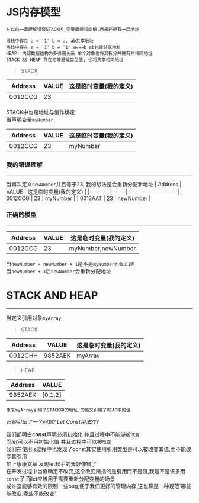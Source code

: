 # JS内存模型

    在以前一直理解错误STACK内,变量直接指向值,原来还是有一层地址

    当栈中存在 a = '1' b = a, ab共享地址
    当栈中存在 a = '1' b = '1' a===b ab也能共享地址
    HEAP: 内部数据结构为多引用关系 单个对象也将其拆分并拥有非相同地址
    STACK && HEAP 存在相等基础类型值, 也将共享相同地址

> STACK  


| Address | VALUE | 这是临时变量(我的定义) |
| ------- | ----- | -------------------- |
| 0012CCG |  23   |                      |

STACK中也是地址与值作绑定  
当声明变量`myNumber`

| Address | VALUE | 这是临时变量(我的定义) |
| ------- | ----- | -------------------- |
| 0012CCG |  23   |      myNumber        |

### 我的错误理解
---

当再次定义`newNumber`并且等于23, 我的想法是会重新分配新地址
| Address | VALUE | 这是临时变量(我的定义) |
| ------- | ----- | -------------------- |
| 0012CCG |  23   |      myNumber        |
| 0013AAT |  23   |      newNumber       |

### 正确的模型
---

| Address | VALUE | 这是临时变量(我的定义) |
| ------- | ----- | -------------------- |
| 0012CCG |  23   |  myNumber,newNumber  |

当`newNumber = newNumber + 1`是不是`myNumber也会加1呢`  
当`newNumber + 1`后`newNumber`会重新分配地址


# STACK AND HEAP
---

当定义引用对象`myArray`

>STACK

| Address | VALUE | 这是临时变量(我的定义) |
| ------- | ----- | -------------------- |
| 0012GHH |9852AEK|  myArray             |

>HEAP

| Address | VALUE |
| ------- | ----- |
| 9852AEK |  [0,1,2]   |

    原来myArray引用了STACK中的地址,的值又引用了HEAP中的值


*已经引出了一个问题? Let Const用法???*  
    
我们都明白***const***声明必须初始化 并且过程中不能够被`改变`  
而***let***可以不用初始化值 并且过程中可以被`改变`  
我们在使用js过程中也发现了const其实使用引用类型是可以被改变其值,而不能改变其引用  
加上康康文章 发现let起手的我好像错了  
    在开发过程中当值确定不改变,这个改变所指的是**引用**而不是值,我是不是该多用`const`了,而let应该用于需要重新分配变量的场景  
    或许这能够有效的限制一些bug,便于我们更好的管理内存,这也算是一种规范'哪些能改变,哪些不能改变'
